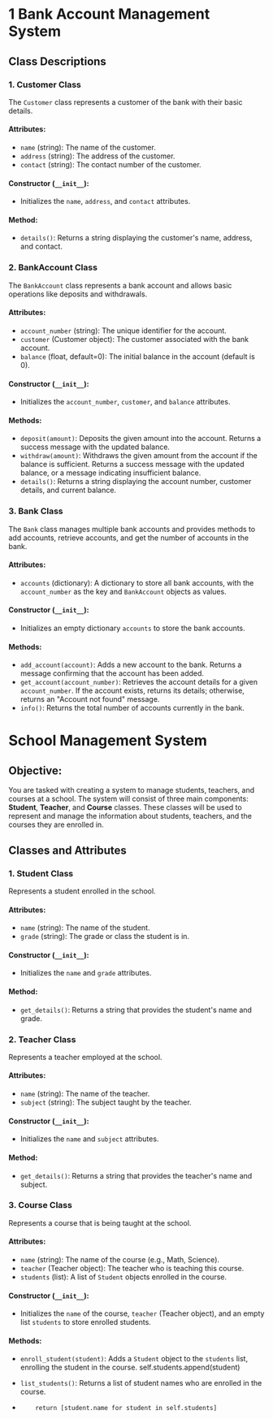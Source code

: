 # 1 Bank Account Management System

## Class Descriptions

### 1. Customer Class

The `Customer` class represents a customer of the bank with their basic details.

#### Attributes:
- `name` (string): The name of the customer.
- `address` (string): The address of the customer.
- `contact` (string): The contact number of the customer.

#### Constructor (`__init__`):
- Initializes the `name`, `address`, and `contact` attributes.

#### Method:
- `details()`: Returns a string displaying the customer's name, address, and contact.

### 2. BankAccount Class

The `BankAccount` class represents a bank account and allows basic operations like deposits and withdrawals.

#### Attributes:
- `account_number` (string): The unique identifier for the account.
- `customer` (Customer object): The customer associated with the bank account.
- `balance` (float, default=0): The initial balance in the account (default is 0).

#### Constructor (`__init__`):
- Initializes the `account_number`, `customer`, and `balance` attributes.

#### Methods:
- `deposit(amount)`: Deposits the given amount into the account. Returns a success message with the updated balance.
- `withdraw(amount)`: Withdraws the given amount from the account if the balance is sufficient. Returns a success message with the updated balance, or a message indicating insufficient balance.
- `details()`: Returns a string displaying the account number, customer details, and current balance.

### 3. Bank Class

The `Bank` class manages multiple bank accounts and provides methods to add accounts, retrieve accounts, and get the number of accounts in the bank.

#### Attributes:
- `accounts` (dictionary): A dictionary to store all bank accounts, with the `account_number` as the key and `BankAccount` objects as values.

#### Constructor (`__init__`):
- Initializes an empty dictionary `accounts` to store the bank accounts.

#### Methods:
- `add_account(account)`: Adds a new account to the bank. Returns a message confirming that the account has been added.
- `get_account(account_number)`: Retrieves the account details for a given `account_number`. If the account exists, returns its details; otherwise, returns an "Account not found" message.
- `info()`: Returns the total number of accounts currently in the bank.


# School Management System

## Objective:
You are tasked with creating a system to manage students, teachers, and courses at a school. The system will consist of three main components: **Student**, **Teacher**, and **Course** classes. These classes will be used to represent and manage the information about students, teachers, and the courses they are enrolled in.

## Classes and Attributes

### 1. Student Class
Represents a student enrolled in the school.

#### Attributes:
- `name` (string): The name of the student.
- `grade` (string): The grade or class the student is in.

#### Constructor (`__init__`):
- Initializes the `name` and `grade` attributes.

#### Method:
- `get_details()`: Returns a string that provides the student's name and grade.

### 2. Teacher Class
Represents a teacher employed at the school.

#### Attributes:
- `name` (string): The name of the teacher.
- `subject` (string): The subject taught by the teacher.

#### Constructor (`__init__`):
- Initializes the `name` and `subject` attributes.

#### Method:
- `get_details()`: Returns a string that provides the teacher's name and subject.

### 3. Course Class
Represents a course that is being taught at the school.

#### Attributes:
- `name` (string): The name of the course (e.g., Math, Science).
- `teacher` (Teacher object): The teacher who is teaching this course.
- `students` (list): A list of `Student` objects enrolled in the course.

#### Constructor (`__init__`):
- Initializes the `name` of the course, `teacher` (Teacher object), and an empty list `students` to store enrolled students.

#### Methods:
- `enroll_student(student)`: Adds a `Student` object to the `students` list, enrolling the student in the course.          self.students.append(student)

- `list_students()`: Returns a list of student names who are enrolled in the course.
-         return [student.name for student in self.students]




